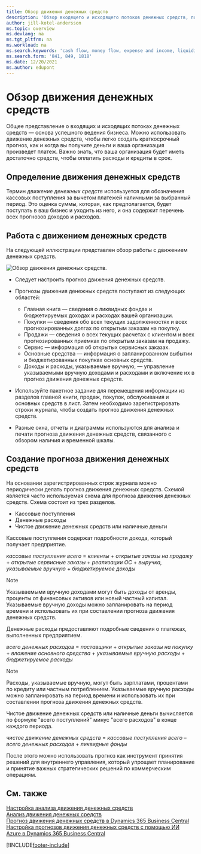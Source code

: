 ```yaml
---
title: Обзор движения денежных средств
description: 'Обзор входящего и исходящего потоков денежных средств, помогающий спрогнозировать получение и выплату.'
author: jill-kotel-andersson
ms.topic: overview
ms.devlang: na
ms.tgt_pltfrm: na
ms.workload: na
ms.search.keywords: 'cash flow, money flow, expense and income, liquidity, cash receipts minus cash payments'
ms.search.form: '841, 849, 1818'
ms.date: 12/20/2021
ms.author: edupont
---
```


# Обзор движения денежных средств

Общее представление о входящих и исходящих потоках денежных средств — основа успешного ведения бизнеса. Можно использовать движение денежных средств, чтобы легко создать краткосрочный прогноз, как и когда вы получите деньги и ваша организация произведет платеж. Важно знать, что ваша организация будет иметь достаточно средств, чтобы оплатить расходы и кредиты в срок.

## Определение движения денежных средств

Термин *движение денежных средств* используется для обозначения кассовых поступления за вычетом платежей наличными за выбранный период. Это оценка суммы, которая, как предполагается, будет поступать в ваш бизнес и уходить из него, и она содержит перечень всех прогнозов доходов и расходов.

## Работа с движением денежных средств

На следующей иллюстрации представлен обзор работы с движением денежных средств.

![Обзор движения денежных средств.](media/finance_cash_flow_overview.png "Обзор движения денежных средств")

- Следует настроить прогноз движения денежных средств.  

- Прогнозы движения денежных средств поступают из следующих областей:  

  - Главная книга — сведения о ликвидных фондах и бюджетируемых доходах и расходах вашей организации.  
  - Покупки — сведения обо всех текущих задолженностях и всех прогнозированных долгах по открытым заказам на покупку.  
  - Продажи — сведения о всех текущих расчетах с клиентом и всех прогнозированных приемках по открытым заказам на продажу.  
  - Сервис — информация об открытых сервисных заказах.  
  - Основные средства — информация о запланированном выбытии и бюджетированных покупках основных средств.  
  - Доходы и расходы, указываемые вручную, — управление указываемыми вручную доходами и расходами и включение их в прогноз движения денежных средств.  
- Используйте пакетное задание для перемещения информации из разделов главной книги, продаж, покупок, обслуживания и основных средств в лист. Затем необходимо зарегистрировать строки журнала, чтобы создать прогноз движения денежных средств.  
- Разные окна, отчеты и диаграммы используются для анализа и печати прогноза движения денежных средств, связанного с обзором наличия и временной шкалы.  

## Создание прогноза движения денежных средств

На основании зарегистрированных строк журнала можно периодически делать прогноз движения денежных средств. Схемой является часто используемая схема для прогноза движения денежных средств. Схема состоит из трех разделов.

- Кассовые поступления  
- Денежные расходы  
- Чистое движение денежных средств или наличные деньги  

Кассовые поступления содержат подробности дохода, который получает предприятие.

*кассовые поступления всего* = *клиенты* + *открытые заказы на продажу* + *открытые сервисные заказы* + *реализации ОС* + *выручка, указываемые вручную* + *бюджетируемое доходы*

> [!NOTE]
> Указываемыми вручную доходами могут быть доходы от аренды, проценты от финансовых активов или новый частный капитал. Указываемые вручную доходы можно запланировать на период времени и использовать их при составлении прогноза движения денежных средств.

Денежные расходы предоставляют подробные сведения о платежах, выполненных предприятием.

*всего денежных расходов* = *поставщики* + *открытые заказы на покупку* + *вложение основного средства* + *указываемые вручную расходы* + *бюджетируемое расходы*

> [!NOTE]
> Расходы, указываемые вручную, могут быть зарплатами, процентами по кредиту или частным потреблением. Указываемые вручную расходы можно запланировать на период времени и использовать их при составлении прогноза движения денежных средств.

Чистое движение денежных средств или наличные деньги вычисляется по формуле "всего поступлений" минус "всего расходов" в конце каждого периода.

*чистое движение денежных средств* = *кассовые поступления всего* – *всего денежных расходов* + *ликвидные фонды*

После этого можно использовать прогноз как инструмент принятия решений для внутреннего управления, который упрощает планирование и принятие важных стратегических решений по коммерческим операциям.

## См. также

[Настройка анализа движения денежных средств](finance-setup-cash-flow-analyses.md)  
[Анализ движения денежных средств](finance-analyze-cash-flow.md)  
[Прогноз движения денежных средств в Dynamics 365 Business Central](/training/modules/forecast-cash-flow-dynamics-365-business-central/index)  
[Настройка прогнозов движения денежных средств с помощью ИИ Azure в Dynamics 365 Business Central](/training/modules/setup-cash-flow-forecasts/)  

[!INCLUDE[footer-include](includes/footer-banner.md)]
